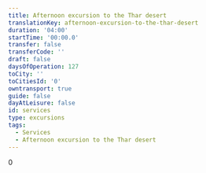 ```yaml
---
title: Afternoon excursion to the Thar desert
translationKey: afternoon-excursion-to-the-thar-desert
duration: '04:00'
startTime: '00:00.0'
transfer: false
transferCode: ''
draft: false
daysOfOperation: 127
toCity: ''
toCitiesId: '0'
owntransport: true
guide: false
dayAtLeisure: false
id: services
type: excursions
tags:
  - Services
  - Afternoon excursion to the Thar desert
---
```

0